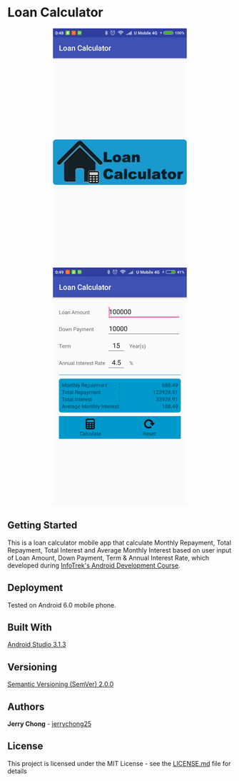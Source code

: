 # Loan Calculator

<p align="center">
  <img src="ScreenShotHome.png" alt="Loan Calculator Screenshot Home"
       width="300" height="533">
  <img src="ScreenShotFunction.png" alt="Loan Calculator Screenshot Function"
       width="300" height="533">
</p>

## Getting Started

This is a loan calculator mobile app that calculate Monthly Repayment, Total Repayment, Total Interest and Average Monthly Interest based on user input of Loan Amount, Down Payment, Term & Annual Interest Rate, which developed during [InfoTrek's Android Development Course](https://www.info-trek.com/details/Android-Development/4776).


## Deployment

Tested on Android 6.0 mobile phone.

## Built With

[Android Studio 3.1.3](https://developer.android.com/studio/) 

## Versioning

[Semantic Versioning (SemVer) 2.0.0](http://semver.org/)

## Authors

**Jerry Chong** - [jerrychong25](https://github.com/jerrychong25)

## License

This project is licensed under the MIT License - see the [LICENSE.md](LICENSE.md) file for details
